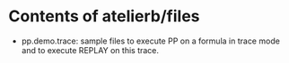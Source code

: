 # Contents of atelierb/files 

* pp.demo.trace: sample files to execute PP on a formula in trace mode and to execute REPLAY on this trace.

